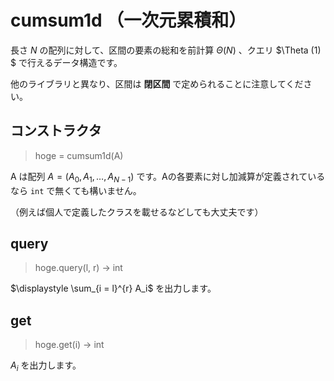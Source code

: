 # cumsum1d （一次元累積和）

長さ $N$ の配列に対して、区間の要素の総和を前計算 $\Theta(N)$ 、クエリ $\Theta (1) $ で行えるデータ構造です。

他のライブラリと異なり、区間は <strong>閉区間</strong> で定められることに注意してください。

## コンストラクタ

>hoge = cumsum1d(A)

A は配列 $A = (A_0, A_1, \dots, A_{N - 1})$ です。Aの各要素に対し加減算が定義されているなら <code>int</code> で無くても構いません。

（例えば個人で定義したクラスを載せるなどしても大丈夫です）

##  query

> hoge.query(l, r) -> int

$\displaystyle \sum_{i = l}^{r} A_i$ を出力します。

## get

> hoge.get(i) -> int

$A_i$ を出力します。
